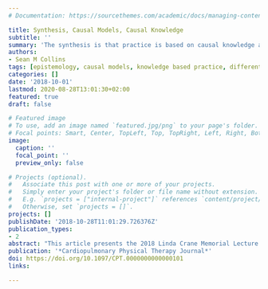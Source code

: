 ```yaml
---
# Documentation: https://sourcethemes.com/academic/docs/managing-content/

title: Synthesis, Causal Models, Causal Knowledge
subtitle: ''
summary: 'The synthesis is that practice is based on causal knowledge and that we can encode causal knowledge with causal models.'
authors:
- Sean M Collins
tags: [epistemology, causal models, knowledge based practice, differential diagnosis, critical realism]
categories: []
date: '2018-10-01'
lastmod: 2020-08-28T13:01:30+02:00
featured: true
draft: false

# Featured image
# To use, add an image named `featured.jpg/png` to your page's folder.
# Focal points: Smart, Center, TopLeft, Top, TopRight, Left, Right, BottomLeft, Bottom, BottomRight.
image:
  caption: ''
  focal_point: ''
  preview_only: false

# Projects (optional).
#   Associate this post with one or more of your projects.
#   Simply enter your project's folder or file name without extension.
#   E.g. `projects = ["internal-project"]` references `content/project/deep-learning/index.md`.
#   Otherwise, set `projects = []`.
projects: []
publishDate: '2018-10-28T11:01:29.726376Z'
publication_types:
- 2
abstract: "This article presents the 2018 Linda Crane Memorial Lecture Award on Synthesis, Causal Models, Causal Knowledge. The synthesis is that practice is based on causal knowledge and that we can encode causal knowledge with causal models. It proposes the use of causal models to provide a synthesis of what we know to develop causal knowledge from which to further develop with empirical evidence and from which knowledge we can practice. The synthesis is founded on critical realist epistemology that explicitly identifies the human mind as part of the process of knowledge and where the models that are constructed fit with reality even when we cannot empirically verify every component of such models; but where knowledge assumptions are encoded in the models clearly, combine knowledge with reasoning and are subject to empirical verification when possible."
publication: '*Cardiopulmonary Physical Therapy Journal*'
doi: https://doi.org/10.1097/CPT.0000000000000101
links:

---
```

